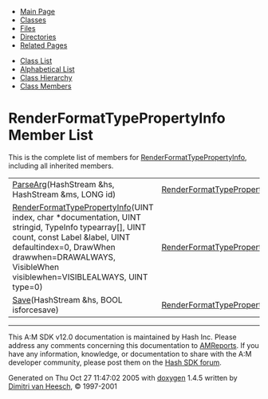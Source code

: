 <div class="tabs">

- [Main Page](index.md)
- <span id="current">[Classes](annotated.md)</span>
- [Files](files.md)
- [Directories](dirs.md)
- [Related Pages](pages.md)

</div>

<div class="tabs">

- [Class List](annotated.md)
- [Alphabetical List](classes.md)
- [Class Hierarchy](hierarchy.md)
- [Class Members](functions.md)

</div>

# RenderFormatTypePropertyInfo Member List

This is the complete list of members for <a href="classRenderFormatTypePropertyInfo.md" class="el">RenderFormatTypePropertyInfo</a>, including all inherited members.

|  |  |  |
|----|----|----|
| <a href="classRenderFormatTypePropertyInfo.md#a2fcc48f12ddead20de0eb7243ed5aee" class="el">ParseArg</a>(HashStream &hs, HashStream &ms, LONG id) | <a href="classRenderFormatTypePropertyInfo.md" class="el">RenderFormatTypePropertyInfo</a> | ` [virtual]` |
| <a href="classRenderFormatTypePropertyInfo.md#394f21a9815040c27bacaa060546c21f" class="el">RenderFormatTypePropertyInfo</a>(UINT index, char \*documentation, UINT stringid, TypeInfo typearray\[\], UINT count, const Label &label, UINT defaultindex=0, DrawWhen drawwhen=DRAWALWAYS, VisibleWhen visiblewhen=VISIBLEALWAYS, UINT type=0) | <a href="classRenderFormatTypePropertyInfo.md" class="el">RenderFormatTypePropertyInfo</a> | ` [inline]` |
| <a href="classRenderFormatTypePropertyInfo.md#c0f3f11ba2cb2a06726b90551e0a3c9e" class="el">Save</a>(HashStream &hs, BOOL isforcesave) | <a href="classRenderFormatTypePropertyInfo.md" class="el">RenderFormatTypePropertyInfo</a> | ` [virtual]` |

------------------------------------------------------------------------

<span class="small">This A:M SDK v12.0 documentation is maintained by Hash Inc. Please address any comments concerning this documentation to [AMReports](http://www.hash.com/reports). If you have any information, knowledge, or documentation to share with the A:M developer community, please post them on the [Hash SDK forum](http://www.hash.com/forums/index.php?showforum=11).</span>

Generated on Thu Oct 27 11:47:02 2005 with [<span class="image placeholder" original-image-src="doxygen.png" original-image-title="" height="45" width="100" align="middle" border="0">doxygen</span>](http://www.doxygen.org/index.html) 1.4.5 written by [Dimitri van Heesch](mailto:dimitri@stack.nl), © 1997-2001
